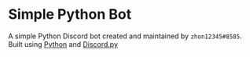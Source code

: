 # Simple Python Bot

A simple Python Discord bot created and maintained by `zhon12345#8585`. Built using [Python](https://www.python.org/) and [Discord.py](https://discordpy.readthedocs.io/en/latest/)
